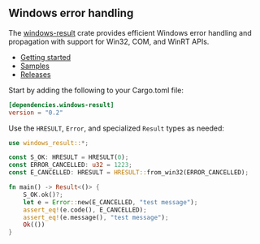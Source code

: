 ## Windows error handling

The [windows-result](https://crates.io/crates/windows-result) crate provides efficient Windows error handling and propagation with support for Win32, COM, and WinRT APIs.

* [Getting started](https://kennykerr.ca/rust-getting-started/)
* [Samples](https://github.com/microsoft/windows-rs/tree/0.58.0/crates/samples)
* [Releases](https://github.com/microsoft/windows-rs/releases)

Start by adding the following to your Cargo.toml file:

```toml
[dependencies.windows-result]
version = "0.2"
```

Use the `HRESULT`, `Error`, and specialized `Result` types as needed:

```rust
use windows_result::*;

const S_OK: HRESULT = HRESULT(0);
const ERROR_CANCELLED: u32 = 1223;
const E_CANCELLED: HRESULT = HRESULT::from_win32(ERROR_CANCELLED);

fn main() -> Result<()> {
    S_OK.ok()?;
    let e = Error::new(E_CANCELLED, "test message");
    assert_eq!(e.code(), E_CANCELLED);
    assert_eq!(e.message(), "test message");
    Ok(())
}
```
